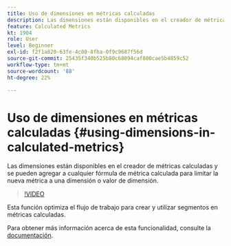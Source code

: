 ```yaml
---
title: Uso de dimensiones en métricas calculadas
description: Las dimensiones están disponibles en el creador de métricas calculadas y se pueden agregar a cualquier fórmula de métrica calculada para limitar la nueva métrica a una dimensión o valor de dimensión.
feature: Calculated Metrics
kt: 1904
role: User
level: Beginner
exl-id: f2f1a820-63fe-4c80-8fba-0f9c9687f56d
source-git-commit: 25435f340b525b80c68094caf800cae5b4859c52
workflow-type: tm+mt
source-wordcount: '88'
ht-degree: 22%

---
```


# Uso de dimensiones en métricas calculadas {#using-dimensions-in-calculated-metrics}

Las dimensiones están disponibles en el creador de métricas calculadas y se pueden agregar a cualquier fórmula de métrica calculada para limitar la nueva métrica a una dimensión o valor de dimensión.

>[!VIDEO](https://video.tv.adobe.com/v/23723/?quality=12&learn=on)

Esta función optimiza el flujo de trabajo para crear y utilizar segmentos en métricas calculadas.

Para obtener más información acerca de esta funcionalidad, consulte la [documentación](https://experienceleague.adobe.com/docs/analytics/components/calculated-metrics/calcmetrics-workflow/cm-build-metrics.html?lang=es).
